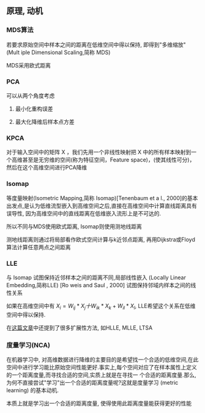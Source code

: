 ## 原理, 动机

### MDS算法

若要求原始空间中样本之间的距离在低维空间中得以保持, 即得到"多维缩放" (Mult iple Dimensional Scaling,简称 MDS)

MDS采用欧式距离

### PCA

可以从两个角度考虑

1. 最小化重构误差

2. 最大化降维后样本点方差

### KPCA

对于输入空间中的矩阵 X ，我们先用一个非线性映射把 X 中的所有样本映射到一个高维甚至是无穷维的空间(称为特征空间，Feature space)，(使其线性可分)，然后在这个高维空间进行PCA降维

### Isomap

等度量映射(Isometric Mapping,简称 Isomap)[Tenenbaum et a l., 2000]的基本出发点,是认为低维流型嵌入到高维空间之后,直接在高维空间中计算直线距离具有误导性, 因为高维空间中的直线距离在低维嵌入流形上是不可达的.

所以不同与MDS使用欧式距离, Isomap则使用测地线距离

测地线距离则通过将局部看作欧式空间计算与k近邻点距离, 再用Dijkstra或Floyd算法计算任意两点之间距离

### LLE

与 Isomap 试图保持近邻样本之间的距离不同,局部线性嵌入 (Locally Linear Embedding,简称LLE) [Ro weis and Saul , 2000] 试图保持邻域内样本之间的线性关系

如果在高维空间中有 $X_i = W_{ij}*X_j 十 W_{ik}*X_k+ W_{il}*X_l$, LLE希望这个关系在低维空间中得以保持.

在[这篇文章](https://cloud.tencent.com/developer/article/1184584 )中还提到了很多扩展性方法, 如HLLE, MLLE, LTSA

### 度量学习(NCA)

在机器学习中, 对高维数据进行降维的主要目的是希望找一个合适的低维空间,在此空间中进行学习能比原始空间性能更好.事实上,每个空间对应了在样本属性上定义的一个距离度量,而寻找合适的空间,实质上就是在寻找一
个合适的距离度量.那么,为何不直接尝试"学习"出一个合适的距离度量呢?这就是度量学习 (metric learning) 的基本动机.

本质上就是学习出一个合适的距离度量, 使得使用此距离度量能获得更好的性能


